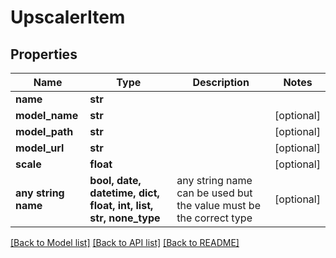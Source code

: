 # UpscalerItem


## Properties
Name | Type | Description | Notes
------------ | ------------- | ------------- | -------------
**name** | **str** |  | 
**model_name** | **str** |  | [optional] 
**model_path** | **str** |  | [optional] 
**model_url** | **str** |  | [optional] 
**scale** | **float** |  | [optional] 
**any string name** | **bool, date, datetime, dict, float, int, list, str, none_type** | any string name can be used but the value must be the correct type | [optional]

[[Back to Model list]](../README.md#documentation-for-models) [[Back to API list]](../README.md#documentation-for-api-endpoints) [[Back to README]](../README.md)


